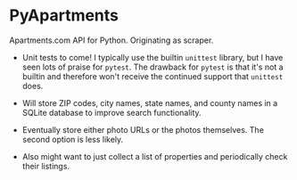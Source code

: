 # PyApartments
Apartments.com API for Python. Originating as scraper.




* Unit tests to come! I typically use the builtin `unittest` library, but I have seen lots of praise for `pytest`. The drawback for `pytest` is that it's not a builtin and therefore won't receive the continued support that `unittest` does.

* Will store ZIP codes, city names, state names, and county names in a SQLite database to improve search functionality.

* Eventually store either photo URLs or the photos themselves. The second option is less likely.


* Also might want to just collect a list of properties and periodically check their listings.